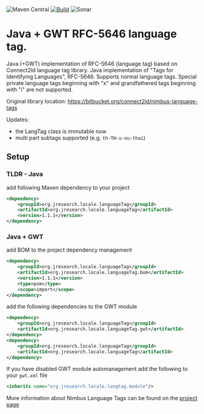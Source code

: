 ![Maven Central](https://img.shields.io/maven-central/v/org.jresearch.locale.languageTag/org.jresearch.locale.languageTag.bom)
[![Build](https://github.com/foal/gwt-language-tag/actions/workflows/BuildSnapshot.yml/badge.svg)](https://github.com/foal/gwt-language-tag/actions/workflows/BuildSnapshot.yml)
![Sonar](https://img.shields.io/sonar/quality_gate/foal_gwt-language-tag?server=https%3A%2F%2Fsonarcloud.io)

# Java + GWT RFC-5646 language tag.

Java (+GWT) implementation of RFC-5646 (language tag) based on Connect2id language tag library. Java implementation of "Tags for Identifying Languages", RFC-5646. Supports normal language tags. Special private language tags beginning with "x" and grandfathered tags beginning with "i" are not supported.

Original library location: https://bitbucket.org/connect2id/nimbus-language-tags

Updates:
* the LangTag class is immutable now
* multi part subtags supported (e.g. `th-TH-u-nu-thai`)

## Setup

### TLDR - Java

add following Maven dependency to your project
```xml
<dependency>
	<groupId>org.jresearch.locale.languageTag</groupId>
	<artifactId>org.jresearch.locale.languageTag</artifactId>
	<version>1.1.1</version>
</dependency>
```

### Java + GWT

add BOM to the project dependency management

```xml
<dependency>
	<groupId>org.jresearch.locale.languageTag</groupId>
	<artifactId>org.jresearch.locale.languageTag.bom</artifactId>
	<version>1.1.1</version>
	<type>pom</type>
	<scope>import</scope>
</dependency>
```
add the following dependencies to the GWT module

```xml
<dependency>
	<groupId>org.jresearch.locale.languageTag</groupId>
	<artifactId>org.jresearch.locale.languageTag.gwt</artifactId>
</dependency>
<dependency>
	<groupId>org.jresearch.locale.languageTag</groupId>
	<artifactId>org.jresearch.locale.languageTag</artifactId>
</dependency>
```
If you have disabled GWT module automanagement add the following to your `gwt.xml` file

```xml
<inherits name="org.jresearch.locale.langtag.module"/>
```

More information about Nimbus Language Tags can be found on the [project page](https://bitbucket.org/connect2id/nimbus-language-tags)

